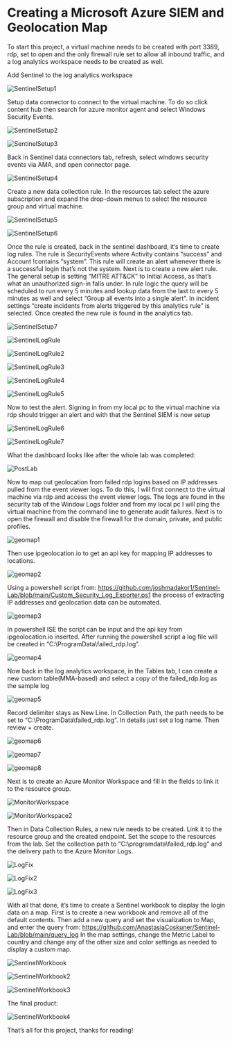 # Creating a Microsoft Azure SIEM and Geolocation Map
To start this project, a virtual machine needs to be created with port 3389, rdp, set to open and the only firewall rule set to allow all inbound traffic, and a log analytics workspace needs to be created as well.

Add Sentinel to the log analytics workspace

![SentinelSetup1](https://github.com/user-attachments/assets/3521fc89-63ce-46cd-89df-bcbee251aa9a)

Setup data connector to connect to the virtual machine. To do so click content hub then search for azure monitor agent and select Windows Security Events.

![SentinelSetup2](https://github.com/user-attachments/assets/71747896-2e3e-4ac3-9606-dae454e070ce)

![SentinelSetup3](https://github.com/user-attachments/assets/0b57ec56-2620-4d3d-b084-36614ec149f9)

Back in Sentinel data connectors tab, refresh, select windows security events via AMA, and open connector page.

![SentinelSetup4](https://github.com/user-attachments/assets/56f27496-a591-4fb4-aa13-63b1a9e7aad2)

Create a new data collection rule. In the resources tab select the azure subscription and expand the drop-down menus to select the resource group and virtual machine.

![SentinelSetup5](https://github.com/user-attachments/assets/d51f1a49-18de-417f-bde3-48534e39ca2b)

![SentinelSetup6](https://github.com/user-attachments/assets/7d59dc0c-c799-4919-ad56-25477cace270)

Once the rule is created, back in the sentinel dashboard, it’s time to create log rules. The rule is SecurityEvents where Activity contains “success” and Account !contains “system”. This rule will create an alert whenever there is a successful login that’s not the system. Next is to create a new alert rule. The general setup is setting “MITRE ATT&CK” to Initial Access, as that’s what an unauthorized sign-in falls under. In rule logic the query will be scheduled to run every 5 minutes and lookup data from the last to every 5 minutes as well and select “Group all events into a single alert”. In incident settings “create incidents from alerts triggered by this analytics rule” is selected. Once created the new rule is found in the analytics tab.

![SentinelSetup7](https://github.com/user-attachments/assets/c4c725ad-576b-49af-9c1c-e1eae8a0e20f)

![SentinelLogRule](https://github.com/user-attachments/assets/3b44de6f-bb48-46c2-9944-a676b255bb8e)

![SentinelLogRule2](https://github.com/user-attachments/assets/b93c381f-afd8-41c4-ba9f-59adc9464285)

![SentinelLogRule3](https://github.com/user-attachments/assets/a2bbc0a1-ab18-4e21-a3be-19324597b327)

![SentinelLogRule4](https://github.com/user-attachments/assets/b243e5f6-3e57-42ca-bf6c-2fc7e39c7ae3)

![SentinelLogRule5](https://github.com/user-attachments/assets/b183ac7f-fa1b-4d17-a124-c1db061ba581)

Now to test the alert. Signing in from my local pc to the virtual machine via rdp should trigger an alert and with that the Sentinel SIEM is now setup

![SentinelLogRule6](https://github.com/user-attachments/assets/538bf24f-16fb-4ba4-a12e-69482665ecba)

![SentinelLogRule7](https://github.com/user-attachments/assets/aea29027-0d1d-434e-b746-8e3b6497a7fa)

What the dashboard looks like after the whole lab was completed:

![PostLab](https://github.com/user-attachments/assets/927afb66-e01a-4e33-9cd6-356c72366400)

Now to map out geolocation from failed rdp logins based on IP addresses pulled from the event viewer logs. To do this, I will first connect to the virtual machine via rdp and access the event viewer logs. The logs are found in the security tab of the Window Logs folder and from my local pc I will ping the virtual machine from the command line to generate audit failures. Next is to open the firewall and disable the firewall for the domain, private, and public profiles. 

![geomap1](https://github.com/user-attachments/assets/117c49b4-b834-433e-8ad3-22a4630614a7)

Then use ipgeolocation.io to get an api key for mapping IP addresses to locations.

![geomap2](https://github.com/user-attachments/assets/3b74d03a-8cc6-408f-ae66-9e9e9d570459)

Using a powershell script from: https://github.com/joshmadakor1/Sentinel-Lab/blob/main/Custom_Security_Log_Exporter.ps1 the process of extracting IP addresses and geolocation data can be automated.

![geomap3](https://github.com/user-attachments/assets/ceeb1861-d984-4805-bb02-55ae2a597176)

In powershell ISE the script can be input and the api key from ipgeolocation.io inserted. After running the powershell script a log file will be created in “C:\ProgramData\failed_rdp.log”.

![geomap4](https://github.com/user-attachments/assets/42840f18-77a3-4494-98ae-27218f32ba6e)

Now back in the log analytics workspace, in the Tables tab, I can create a new custom table(MMA-based) and select a copy of the failed_rdp.log as the sample log

![geomap5](https://github.com/user-attachments/assets/0357d451-d67d-46e5-911b-aee412659324)

Record delimiter stays as New Line. In Collection Path, the path needs to be set to “C:\ProgramData\failed_rdp.log”. In details just set a log name. Then review + create.

![geomap6](https://github.com/user-attachments/assets/c8fdb7d7-7c4b-4367-8424-7a06cc9fdb44)

![geomap7](https://github.com/user-attachments/assets/421fa618-88ab-4fc2-8433-a6ef3b7dcc28)

![geomap8](https://github.com/user-attachments/assets/9d4537cb-752d-4d8a-b757-a8e93e9d19ac)

Next is to create an Azure Monitor Workspace and fill in the fields to link it to the resource group.

![MonitorWorkspace](https://github.com/user-attachments/assets/2b913f48-c5a1-45ae-b665-8c86be316816)

![MonitorWorkspace2](https://github.com/user-attachments/assets/2a4a7797-f41e-48d3-aeac-5f99d6fccd44)

Then in Data Collection Rules, a new rule needs to be created. Link it to the resource group and the created endpoint. Set the scope to the resources from the lab. Set the collection path to “C:\programdata\failed_rdp.log” and the delivery path to the Azure Monitor Logs.

![LogFix](https://github.com/user-attachments/assets/502e389e-0ff5-4fc0-9f3d-3e94ed5a4634)

![LogFix2](https://github.com/user-attachments/assets/98105465-090a-47e3-b0b2-939bb5f486ae)

![LogFix3](https://github.com/user-attachments/assets/3f432b20-5b9b-484e-ab29-b1cc57951e51)

With all that done, it’s time to create a Sentinel workbook to display the login data on a map. First is to create a new workbook and remove all of the default contents. Then add a new query and set the visualization to Map, and enter the query from: https://github.com/AnastasiaCoskuner/Sentinel-Lab/blob/main/query_log 
In the map settings, change the Metric Label to country and change any of the other size and color settings as needed to display a custom map.

![SentinelWorkbook](https://github.com/user-attachments/assets/5841f4ea-402b-4803-9ba2-4c39591f4c17)

![SentinelWorkbook2](https://github.com/user-attachments/assets/7260f103-84ca-437a-922e-7b0f9883f5d9)

![SentinelWorkbook3](https://github.com/user-attachments/assets/0205d829-399a-4f75-b908-bc2559bd62c4)

The final product:

![SentinelWorkbook4](https://github.com/user-attachments/assets/a803efb0-5fc7-4880-ba8f-0228aa228d11)

That’s all for this project, thanks for reading!

